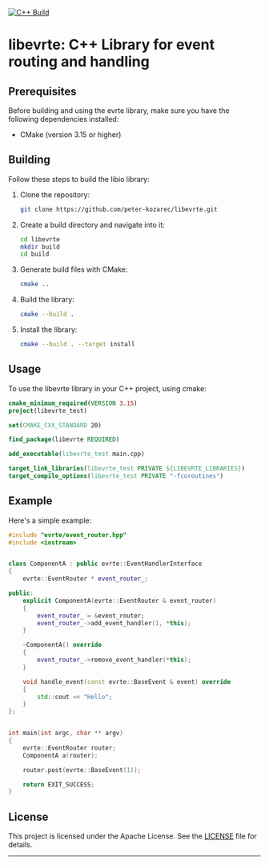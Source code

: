 [![C++ Build](https://github.com/peter-kozarec/libevrte/actions/workflows/cmake-single-platform.yml/badge.svg)](https://github.com/peter-kozarec/libevrte/actions/workflows/cmake-single-platform.yml)
# libevrte: C++ Library for event routing and handling

## Prerequisites

Before building and using the evrte library, make sure you have the following dependencies installed:

- CMake (version 3.15 or higher)

## Building

Follow these steps to build the libio library:

1. Clone the repository:

   ```bash
   git clone https://github.com/peter-kozarec/libevrte.git
   ```

2. Create a build directory and navigate into it:

   ```bash
   cd libevrte
   mkdir build
   cd build
   ```

3. Generate build files with CMake:

   ```bash
   cmake ..
   ```

4. Build the library:

   ```bash
   cmake --build .
   ```

5. Install the library:

   ```bash
   cmake --build . --target install
   ```

## Usage

To use the libevrte library in your C++ project, using cmake:

   ```cmake
cmake_minimum_required(VERSION 3.15)
project(libevrte_test)

set(CMAKE_CXX_STANDARD 20)

find_package(libevrte REQUIRED)

add_executable(libevrte_test main.cpp)

target_link_libraries(libevrte_test PRIVATE ${LIBEVRTE_LIBRARIES})
target_compile_options(libevrte_test PRIVATE "-fcoroutines")
   ```

## Example

Here's a simple example:

```cpp
#include "evrte/event_router.hpp"
#include <iostream>


class ComponentA : public evrte::EventHandlerInterface
{
    evrte::EventRouter * event_router_;

public:
    explicit ComponentA(evrte::EventRouter & event_router)
    {
        event_router_ = &event_router;
        event_router_->add_event_handler(1, *this);
    }

    ~ComponentA() override
    {
        event_router_->remove_event_handler(*this);
    }

    void handle_event(const evrte::BaseEvent & event) override
    {
        std::cout << "Hello";
    }
};


int main(int argc, char ** argv)
{
    evrte::EventRouter router;
    ComponentA a(router);

    router.post(evrte::BaseEvent(1));

    return EXIT_SUCCESS;
}
```

## License

This project is licensed under the Apache License. See the [LICENSE](LICENSE) file for details.

---
